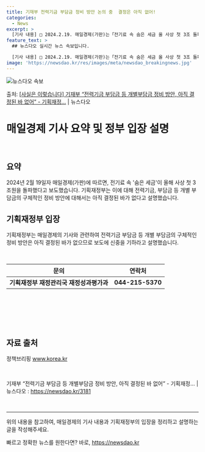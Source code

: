 ```yaml
---
title: 기재부 전력기금 부담금 정비 방안 논의 중  결정은 아직 없어!
categories:
  - News
excerpt: >
  [기사 내용] □ 2024.2.19. 매일경제(가판)는「전기료 속 숨은 세금 올 사상 첫 3조 돌파」 기사에…
feature_text: >
  ## 뉴스다오 실시간 뉴스 속보입니다.

  [기사 내용] □ 2024.2.19. 매일경제(가판)는「전기료 속 숨은 세금 올 사상 첫 3조 돌파」 기사에…
image: 'https://newsdao.kr/res/images/meta/newsdao_breakingnews.jpg'
---
```


![뉴스다오 속보](https://newsdao.kr/res/images/meta/newsdao_breakingnews.jpg)

<p>출처: <a href="https://newsdao.kr/3181" rel="dofollow">[사실은 이렇습니다] 기재부 “전력기금 부담금 등 개별부담금 정비 방안, 아직 결정된 바 없어” - 기획재정…</a> | 뉴스다오</p>

<h1 data-ke-size="size24">매일경제 기사 요약 및 정부 입장 설명</h1>
<p data-ke-size="size16">&nbsp;</p>
<h2 data-ke-size="size26">요약</h2>
<p data-ke-size="size16">2024년 2월 19일자 매일경제(가판)에 따르면, 전기료 속 '숨은 세금'이 올해 사상 첫 3조원을 돌파했다고 보도했습니다. 기획재정부는 이에 대해 전력기금, 부담금 등 개별 부담금의 구체적인 정비 방안에 대해서는 아직 결정된 바가 없다고 설명했습니다.</p>
<h2 data-ke-size="size26">기획재정부 입장</h2>
<p data-ke-size="size16">기획재정부는 매일경제의 기사와 관련하여 전력기금 부담금 등 개별 부담금의 구체적인 정비 방안은 아직 결정된 바가 없으므로 보도에 신중을 기하라고 설명했습니다.</p>
<p data-ke-size="size16">&nbsp;</p>
<table>
	<thead>
		<tr>
			<th>문의</th>
			<th>연락처</th>
		</tr>
	</thead>
	<tbody>
		<tr>
			<td style="text-align: center; height: 17px;"><b>기획재정부 재정관리국 재정성과평가과</b></td>
			<td style="text-align: center; height: 17px;"><b>044-215-5370</b></td>
		</tr>
	</tbody>
</table>
<p data-ke-size="size16">&nbsp;</p>
<p data-ke-size="size16">&nbsp;</p>
<p data-ke-size="size16">&nbsp;</p>
<h2 data-ke-size="size26">자료 출처</h2>
<p data-ke-size="size16">정책브리핑 <a href="www.korea.kr">www.korea.kr</a></p>
<p data-ke-size="size16">&nbsp;</p>
<p data-ke-size="size16">기재부 “전력기금 부담금 등 개별부담금 정비 방안, 아직 결정된 바 없어” - 기획재정… | 뉴스다오 : <a href="https://newsdao.kr/3181">https://newsdao.kr/3181</a></p>
<p data-ke-size="size16">&nbsp;</p>
<hr>

위의 내용을 참고하여, 매일경제의 기사 내용과 기획재정부의 입장을 정리하고 설명하는 글을 작성해주세요. 

빠르고 정확한 뉴스를 원한다면? 바로, <a href="https://newsdao.kr" rel="dofollow">https://newsdao.kr</a>


